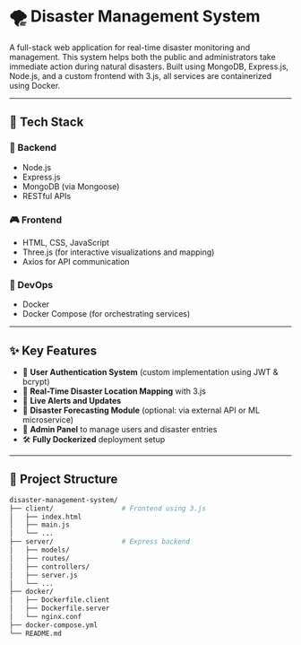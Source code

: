 # 🌪️ Disaster Management System

A full-stack web application for real-time disaster monitoring and management. This system helps both the public and administrators take immediate action during natural disasters. Built using MongoDB, Express.js, Node.js, and a custom frontend with 3.js, all services are containerized using Docker.

---

## 🧰 Tech Stack

### 🚀 Backend
- Node.js
- Express.js
- MongoDB (via Mongoose)
- RESTful APIs

### 🎮 Frontend
- HTML, CSS, JavaScript
- Three.js (for interactive visualizations and mapping)
- Axios for API communication

### 🐳 DevOps
- Docker
- Docker Compose (for orchestrating services)

---

## ✨ Key Features

- 👥 **User Authentication System** (custom implementation using JWT & bcrypt)
- 📍 **Real-Time Disaster Location Mapping** with 3.js
- 📢 **Live Alerts and Updates**
- 🔮 **Disaster Forecasting Module** (optional: via external API or ML microservice)
- 📄 **Admin Panel** to manage users and disaster entries
- 🛠️ **Fully Dockerized** deployment setup

---

## 📁 Project Structure

```bash
disaster-management-system/
├── client/                 # Frontend using 3.js
│   ├── index.html
│   ├── main.js
│   └── ...
├── server/                 # Express backend
│   ├── models/
│   ├── routes/
│   ├── controllers/
│   ├── server.js
│   └── ...
├── docker/
│   ├── Dockerfile.client
│   ├── Dockerfile.server
│   └── nginx.conf
├── docker-compose.yml
└── README.md
